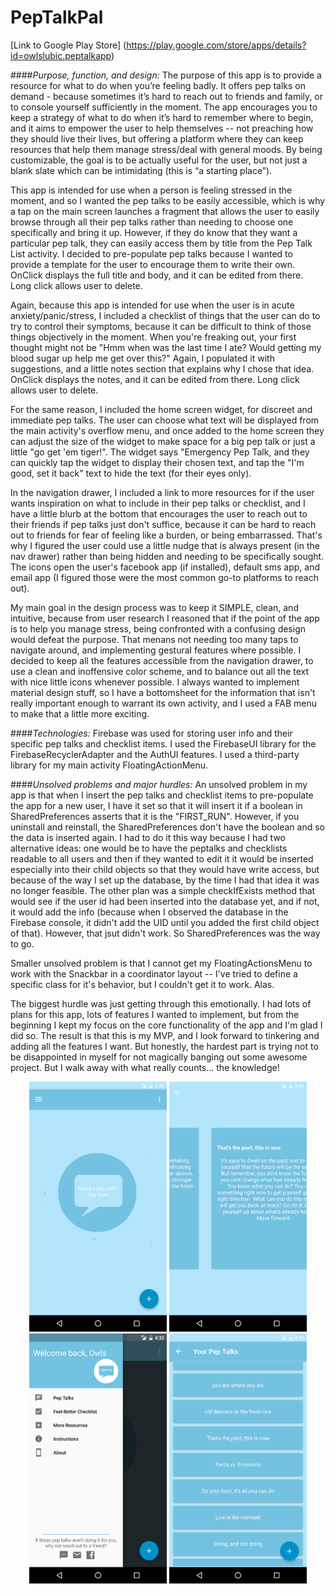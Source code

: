 # PepTalkPal

[Link to Google Play Store] (https://play.google.com/store/apps/details?id=owlslubic.peptalkapp)

####_Purpose, function, and design:_
The purpose of this app is to provide a resource for what to do when you’re feeling badly. It offers pep talks on demand - because sometimes it’s hard to reach out to friends and family, or to console yourself sufficiently in the moment. The app encourages you to keep a strategy of what to do when it’s hard to remember where to begin, and it aims to empower the user to help themselves -- not preaching how they should live their lives, but offering a platform where they can keep resources that help them manage stress/deal with general moods. By being customizable, the goal is to be actually useful for the user, but not just a blank slate which can be intimidating (this is “a starting place”).

This app is intended for use when a person is feeling stressed in the moment, and so I wanted the pep talks to be easily accessible, which is why a tap on the main screen launches a fragment that allows the user to easily browse through all their pep talks rather than needing to choose one specifically and bring it up. However, if they do know that they want a particular pep talk, they can easily access them by title from the Pep Talk List activity. I decided to pre-populate pep talks because I wanted to provide a template for the user to encourage them to write their own.
OnClick displays the full title and body, and it can be edited from there. Long click allows user to delete.

Again, because this app is intended for use when the user is in acute anxiety/panic/stress, I included a checklist of things that the user can do to try to control their symptoms, because it can be difficult to think of those things objectively in the moment. When you're freaking out, your first thought might not be "Hmm when was the last time I ate? Would getting my blood sugar up help me get over this?" Again, I populated it with suggestions, and a little notes section that explains why I chose that idea. OnClick displays the notes, and it can be edited from there. Long click allows user to delete.

For the same reason, I included the home screen widget, for discreet and immediate pep talks. The user can choose what text will be displayed from the main activity's overflow menu, and once added to the home screen they can adjust the size of the widget to make space for a big pep talk or just a little "go get 'em tiger!". The widget says "Emergency Pep Talk, and they can quickly tap the widget to display their chosen text, and tap the "I'm good, set it back" text to hide the text (for their eyes only).

In the navigation drawer, I included a link to more resources for if the user wants inspiration on what to include in their pep talks or checklist, and I have a little blurb at the bottom that encourages the user to reach out to their friends if pep talks just don't suffice, because it can be hard to reach out to friends for fear of feeling like a burden, or being embarrassed. That's why I figured the user could use a little nudge that is always present (in the nav drawer) rather than being hidden and needing to be specifically sought. The icons open the user's facebook app (if installed), default sms app, and email app (I figured those were the most common go-to platforms to reach out).

My main goal in the design process was to keep it SIMPLE, clean, and intuitive, because from user research I reasoned that if the point of the app is to help you manage stress, being confronted with a confusing design would defeat the purpose. That menans not needing too many taps to navigate around, and implementing gestural features where possible. I decided to keep all the features accessible from the navigation drawer, to use a clean and inoffensive color scheme, and to balance out all the text with nice little icons whenever possible. I always wanted to implement material design stuff, so I have a bottomsheet for the information that isn't really important enough to warrant its own activity, and I used a FAB menu to make that a little more exciting. 


####_Technologies:_
Firebase was used for storing user info and their specific pep talks and checklist items. I used the FirebaseUI library for the FirebaseRecyclerAdapter and the AuthUI features. I used a third-party library for my main activity FloatingActionMenu.

####_Unsolved problems and major hurdles:_
An unsolved problem in my app is that when I insert the pep talks and checklist items to pre-populate the app for a new user, I have it set so that it will insert it if a boolean in SharedPreferences asserts that it is the "FIRST_RUN". However, if you uninstall and reinstall, the SharedPreferences don't have the boolean and so the data is inserted again. I had to do it this way because I had two alternative ideas: one would be to have the peptalks and checklists readable to all users and then if they wanted to edit it it would be inserted especially into their child objects so that they would have write access, but because of the way I set up the database, by the time I had that idea it was no longer feasible. The other plan was a simple checkIfExists method that would see if the user id had been inserted into the database yet, and if not, it would add the info (because when I observed the database in the Firebase console, it didn't add the UID until you added the first child object of that). However, that jsut didn't work. So SharedPreferences was the way to go.

Smaller unsolved problem is that I cannot get my FloatingActionsMenu to work with the Snackbar in a coordinator layout -- I've tried to define a specific class for it's behavior, but I couldn't get it to work. Alas.

The biggest hurdle was just getting through this emotionally.
I had lots of plans for this app, lots of features I wanted to implement, but from the beginning I kept my focus on the core functionality of the app and I'm glad I did so. The result is that this is my MVP, and I look forward to tinkering and adding all the features I want. But honestly, the hardest part is trying not to be disappointed in myself for not magically banging out some awesome project. But I walk away with what really counts... the knowledge!

<p align="center">
  <img src="./Screenshots/Screenshot_20160912-163238.png" width="220" height="400" > 
  <img src="./Screenshots/Screenshot_20160912-174120.png" width="220" height="400" >
  <img src="./Screenshots/Screenshot_20160912-163245.png" width="220" height="400" > 
  <img src="./Screenshots/Screenshot_20160912-163304.png" width="220" height="400" >
</p>
